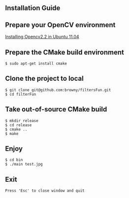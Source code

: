 Installation Guide
--

Prepare your OpenCV environment 
---
   [Installing Opencv2.2 in Ubuntu 11.04](http://www.samontab.com/web/2011/06/installing-opencv-2-2-in-ubuntu-11-04/)

Prepare the CMake build environment
---
	$ sudo apt-get install cmake

Clone the project to local
---
	$ git clone git@github.com:browny/filtersFun.git
	$ cd filterFun

Take out-of-source CMake build
---
	$ mkdir release
	$ cd release
	$ cmake ..
	$ make

Enjoy
---
	$ cd bin
	$ ./main test.jpg

Exit
---
	Press 'Esc' to close window and quit
